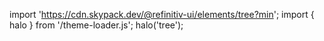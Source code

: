 <!--
type: template
name: tree
-->

import 'https://cdn.skypack.dev/@refinitiv-ui/elements/tree?min';
import { halo } from '/theme-loader.js';
halo('tree');